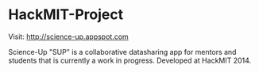 HackMIT-Project
===============

Visit: http://science-up.appspot.com


Science-Up "SUP" is a collaborative datasharing app for mentors and students that is currently a work in progress. Developed at HackMIT 2014.
